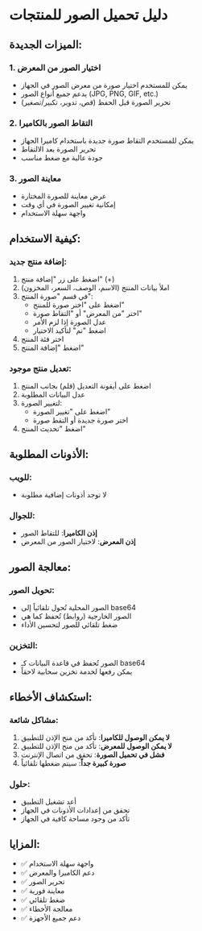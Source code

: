 # دليل تحميل الصور للمنتجات

## الميزات الجديدة:

### 1. اختيار الصور من المعرض
- يمكن للمستخدم اختيار صورة من معرض الصور في الجهاز
- يدعم جميع أنواع الصور (JPG, PNG, GIF, etc.)
- تحرير الصورة قبل الحفظ (قص، تدوير، تكبير/تصغير)

### 2. التقاط الصور بالكاميرا
- يمكن للمستخدم التقاط صورة جديدة باستخدام كاميرا الجهاز
- تحرير الصورة بعد الالتقاط
- جودة عالية مع ضغط مناسب

### 3. معاينة الصور
- عرض معاينة للصورة المختارة
- إمكانية تغيير الصورة في أي وقت
- واجهة سهلة الاستخدام

## كيفية الاستخدام:

### إضافة منتج جديد:
1. اضغط على زر "إضافة منتج" (+)
2. املأ بيانات المنتج (الاسم، الوصف، السعر، المخزون)
3. في قسم "صورة المنتج":
   - اضغط على "اختر صورة للمنتج"
   - اختر "من المعرض" أو "التقاط صورة"
   - عدل الصورة إذا لزم الأمر
   - اضغط "تم" لتأكيد الاختيار
4. اختر فئة المنتج
5. اضغط "إضافة المنتج"

### تعديل منتج موجود:
1. اضغط على أيقونة التعديل (قلم) بجانب المنتج
2. عدل البيانات المطلوبة
3. لتغيير الصورة:
   - اضغط على "تغيير الصورة"
   - اختر صورة جديدة أو التقط صورة
4. اضغط "تحديث المنتج"

## الأذونات المطلوبة:

### للويب:
- لا توجد أذونات إضافية مطلوبة

### للجوال:
- **إذن الكاميرا**: للتقاط الصور
- **إذن المعرض**: لاختيار الصور من المعرض

## معالجة الصور:

### تحويل الصور:
- الصور المحلية تُحول تلقائياً إلى base64
- الصور الخارجية (روابط) تُحفظ كما هي
- ضغط تلقائي للصور لتحسين الأداء

### التخزين:
- الصور تُحفظ في قاعدة البيانات كـ base64
- يمكن رفعها لخدمة تخزين سحابية لاحقاً

## استكشاف الأخطاء:

### مشاكل شائعة:
1. **لا يمكن الوصول للكاميرا**: تأكد من منح الإذن للتطبيق
2. **لا يمكن الوصول للمعرض**: تأكد من منح الإذن للتطبيق
3. **فشل في تحميل الصورة**: تحقق من اتصال الإنترنت
4. **صورة كبيرة جداً**: سيتم ضغطها تلقائياً

### حلول:
- أعد تشغيل التطبيق
- تحقق من إعدادات الأذونات في الجهاز
- تأكد من وجود مساحة كافية في الجهاز

## المزايا:
- ✅ واجهة سهلة الاستخدام
- ✅ دعم الكاميرا والمعرض
- ✅ تحرير الصور
- ✅ معاينة فورية
- ✅ ضغط تلقائي
- ✅ معالجة الأخطاء
- ✅ دعم جميع الأجهزة 